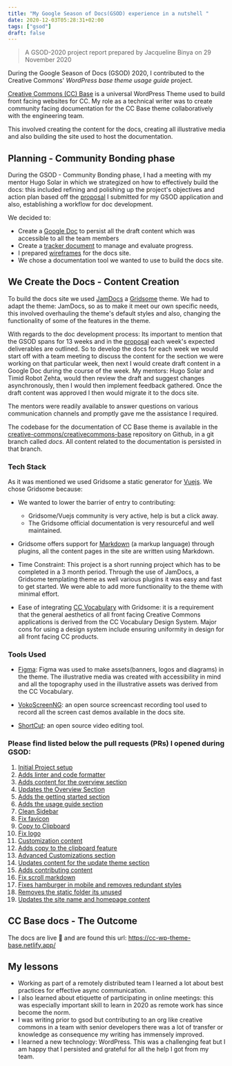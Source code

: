 ```yaml
---
title: "My Google Season of Docs(GSOD) experience in a nutshell "
date: 2020-12-03T05:28:31+02:00
tags: ["gsod"]
draft: false
---
```



> A GSOD-2020 project report prepared by Jacqueline Binya on 29 November 2020

During the Google Season of Docs (GSOD) 2020, I contributed to the Creative Commons' _WordPress base theme usage guide_ project.

<a href="https://github.com/creativecommons/creativecommons-base" class="article-link">Creative Commons (CC) Base</a> is a universal WordPress Theme used to build front facing websites for CC. My role as a technical writer was to create community facing documentation for the CC Base theme collaboratively with the engineering team.

This involved creating the content for the docs, creating all illustrative media and also building the site used to host the documentation.

## Planning - Community Bonding phase

During the GSOD - Community Bonding phase, I had a meeting with my mentor Hugo Solar in which we strategized on how to effectively build the docs: this included refining and polishing up the project's objectives and action plan based off the <a href="https://docs.google.com/document/d/1XmIsMTLstbhRRSaNFP538YOXJiS0G5QrN6EzuqJfRy4/edit" class="article-link">proposal</a> I submitted for my GSOD application and also, establishing a workflow for doc development.

We decided to:
- Create a <a href="https://docs.google.com/document/d/1XmIsMTLstbhRRSaNFP538YOXJiS0G5QrN6EzuqJfRy4/edit?usp=sharing" class="article-link">Google Doc</a> to persist all the draft content which was accessible to all the team members
- Create a <a href="https://docs.google.com/document/d/19FYiB3zVo86_I7os7sO6ZHyZf8eN17x6OFq3WqxDQYY/edit?usp=sharing" class="article-link">tracker document</a> to manage and evaluate progress.
- I prepared <a href="https://www.figma.com/file/roAl4FwMwFQHhSDHpm9rk5/CC-WP-theme-frame?node-id=0%3A1" class="article-link">wireframes</a> for the docs site.
- We chose a documentation tool we wanted to use to build the docs site.

## We Create the Docs - Content Creation

To build the docs site we used <a href="https://gridsome.org/starters/jamdocs/" class="article-link">JamDocs</a> a <a href="https://gridsome.org/" class="article-link">Gridsome</a> theme. We had to adapt the theme: JamDocs, so as to make it meet our own specific needs, this involved overhauling the theme's default styles and also, changing the functionality of some of the features in the theme.

With regards to the doc development process: Its important to mention that the GSOD spans for 13 weeks and in the <a href="https://docs.google.com/document/d/1XmIsMTLstbhRRSaNFP538YOXJiS0G5QrN6EzuqJfRy4/edit" class="article-link">proposal</a> each week's expected deliverables are outlined. So to develop the docs for each week we would start off with a team meeting to discuss the content for the section we were working on that particular week, then next I would create draft content in a Google Doc during the course of the week. My mentors: Hugo Solar and Timid Robot Zehta, would then review the draft and suggest changes asynchronously, then I would then implement feedback gathered. Once the draft content was approved I then would migrate it to the docs site.

The mentors were readily available to answer questions on various communication channels and promptly gave me the assistance I required.

The codebase for the documentation of CC Base theme is available in the <a href="https://github.com/creativecommons/wp-theme-base" class="article-link">creative-commons/creativecommons-base</a> repository on Github, in a git branch called _docs_. All content related to the documentation is persisted in that branch.

### Tech Stack
As it was mentioned we used Gridsome a static generator for <a href="https://vuejs.org/" class="article-link">Vuejs</a>. We chose Gridsome because:

- We wanted to lower the barrier of entry to contributing:
    - Gridsome/Vuejs community is very active, help is but a click away.
    - The Gridsome official documentation is very resourceful and well maintained.

- Gridsome offers support for [Markdown](https://www.markdownguide.org/getting-started/) (a markup language) through plugins, all the content pages in the site are written using Markdown.

- Time Constraint: This project is a short running project which has to be completed in a 3 month period. Through the use of JamDocs, a Gridsome templating theme as well various plugins it was easy and fast to get started. We were able to add more functionality to the theme with minimal effort.

- Ease of integrating <a href="https://cc-vocabulary.netlify.app/" class="article-link">CC Vocabulary</a> with Gridsome: it is a requirement that the general aesthetics of all front facing Creative Commons applications is derived from the CC Vocabulary Design System. Major cons for using a design system include ensuring uniformity in design for all front facing CC products.

### Tools Used

- <a href="https://www.figma.com/" class="article-link">Figma</a>:
Figma was used to make assets(banners, logos and diagrams) in the theme. The illustrative media was created with accessibility in mind and all the topography used in the illustrative assets was derived from the CC Vocabulary.

- <a href="https://linuxecke.volkoh.de/vokoscreen/vokoscreen.html" class="article-link">VokoScreenNG</a>: an open source screencast recording tool used to record all the screen cast demos available in the docs site.

- <a href="(https://shotcut.org/" class="article-link">ShortCut</a>: an open source video editing tool.

### Please find listed below the pull requests (PRs) I opened during GSOD:

1. [Initial Project setup](https://github.com/creativecommons/creativecommons-base/pull/25)
2. <a href="https://github.com/creativecommons/creativecommons-base/pull/28" class="article-link">Adds linter and code formatter</a>
3. <a href="https://github.com/creativecommons/creativecommons-base/pull/30" class="article-link">Adds content for the overview section</a>
4. <a href="https://github.com/creativecommons/creativecommons-base/pull/31" class="article-link">Updates the Overview Section</a>
5. <a href="https://github.com/creativecommons/creativecommons-base/pull/32" class="article-link">Adds the getting started section</a>
6. <a href="https://github.com/creativecommons/creativecommons-base/pull/33" class="article-link">Adds the usage guide section</a>
7. <a href="https://github.com/creativecommons/creativecommons-base/pull/36" class="article-link">Clean Sidebar</a>
8. <a href="https://github.com/creativecommons/creativecommons-base/pull/38" class="article-link">Fix favicon</a>
9. <a href="https://github.com/creativecommons/creativecommons-base/pull/39" class="article-link">Copy to Clipboard</a>
10. <a href="https://github.com/creativecommons/creativecommons-base/pull/40" class="article-link">Fix logo</a>
11. <a href="https://github.com/creativecommons/creativecommons-base/pull/46" class="article-link">Customization content</a>
12. <a href="https://github.com/creativecommons/creativecommons-base/pull/47" class="article-link">Adds copy to the clipboard feature</a>
13. <a href="https://github.com/creativecommons/creativecommons-base/pull/48" class="article-link">Advanced Customizations section</a>
14. <a href="https://github.com/creativecommons/creativecommons-base/pull/49" class="article-link">Updates content for the update theme section</a>
15. <a href="https://github.com/creativecommons/creativecommons-base/pull/50" class="article-link">Adds contributing content</a>
16. <a href="https://github.com/creativecommons/creativecommons-base/pull/52" class="article-link">Fix scroll markdown</a>
17. <a href="https://github.com/creativecommons/creativecommons-base/pull/54" class="article-link">Fixes hamburger in mobile and removes redundant styles</a>
18. <a href="https://github.com/creativecommons/creativecommons-base/pull/55" class="article-link">Removes the static folder its unused</a>
19. <a href="https://github.com/creativecommons/creativecommons-base/pull/56" class="article-link">Updates the site name and homepage content</a>


## CC Base docs - The Outcome

The docs are live 🎉 and are found this url: https://cc-wp-theme-base.netlify.app/

## My lessons

- Working as part of a remotely distributed team I learned a lot about best practices for effective async communication.
- I also learned about etiquette of participating in online meetings: this was especially important skill to learn in 2020 as remote work has since become the norm.
- I was writing prior to gsod but contributing to an org like creative commons in a team with senior developers there was a lot of transfer or knowledge as consequence my writing has immensely improved.
- I learned a new technology: WordPress. This was a challenging feat but I am happy that I persisted and grateful for all the help I got from my team.
